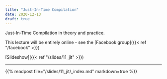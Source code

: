 ```yaml
---
title: "Just-In-Time Compilation"
date: 2020-12-13
draft: true
---
```


Just-In-Time Compilation in theory and practice.


This lecture will be entirely online - see the [Facebook group]({{< ref "/facebook" >}})

<!--more-->

[Slideshow]({{< ref "/slides/11_jit" >}})

---

{{% readpost file="/slides/11_jit/_index.md" markdown=true %}}
